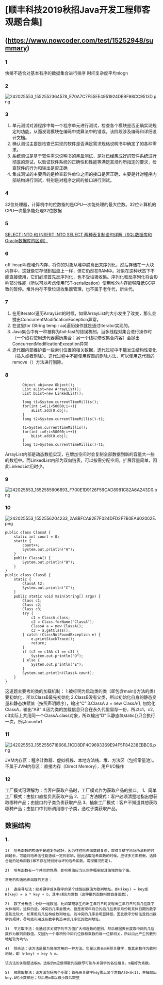 # [顺丰科技2019秋招Java开发工程师客观题合集]
## (https://www.nowcoder.com/test/15252948/summary)

### 1
快排不适合对基本有序的数据集合进行排序
时间复杂度平均nlogn

### 2
![242025553_1552552364578_E70A7C7F55EE4951924DEBF98CC9513D.png](0)

### 3
1. 单元测试对源程序中每一个程序单元进行测试，检查各个模块是否正确实现规定的功能，从而发现模块在编码中或算法中的错误。该阶段涉及编码和详细设计文档。
2. 确认测试主要是检查已实现的软件是否满足需求规格说明书中确定了的各种需求。
3. 系统测试是基于软件需求说明书的黑盒测试，是对已经集成好的软件系统进行彻底的测试，以验证软件系统的正确性和性能等满足其规约所指定的要求，检查软件的行为和输出是否正确
4. 集成测试的主要目的是检查软件单位之间的接口是否正确，主要是针对程序内部结构进行测试，特别是对程序之间的接口进行测试。

### 4
32位处理器，计算机中的位数指的是CPU一次能处理的最大位数。32位计算机的CPU一次最多能处理32位数据

### 5
[SELECT INTO 和 INSERT INTO SELECT 两种表复制语句详解（SQL数据库和Oracle数据库的区别）](https://www.cnblogs.com/mq0036/p/4155136.html)

### 6
off-heap叫做堆外内存，将你的对象从堆中脱离出来序列化，然后存储在一大块内存中，这就像它存储到磁盘上一样，但它仍然在RAM中。对象在这种状态下不能直接使用，它们必须首先反序列化，也不受垃圾收集。序列化和反序列化将会影响部分性能（所以可以考虑使用FST-serialization）使用堆外内存能够降低GC导致的暂停。堆外内存不受垃圾收集器管理，也不属于老年代，新生代。

### 7
1. 在用Iterator遍历ArrayList的时候，如果ArrayList的大小发生了改变，那么会抛出ConcurrentModificationException异常。
2. 在这里for (String temp : aa)遍历操作就是通过Iterator实现的。
3. Java集合中有一种被称为fail-fast的错误机制，当多线程对集合进行操作时（一个线程使用迭代器遍历集合；另一个线程修改集合内容）会抛出ConcurrentModificationException异常
4. 迭代器内部维护着一些索引位置的相关数据，迭代过程中不能发生结构性变化（插入或者删除）。迭代过程中不能使用容器的删除方法，可以使用迭代器的remove（）方法进行删除。

### 8
```
        Object obj=new Object();
        List aList=new ArrayList();
        List bList=new LinkedList();
         
        long t1=System.currentTimeMillis();
        for(int i=0;i<50000;i++){
            aList.add(0,obj);
        }
        long t2=System.currentTimeMillis()-t1;
         
        t1=System.currentTimeMillis();
        for(int i=0;i<50000;i++){
            bList.add(0,obj);
        }
        long t3=System.currentTimeMillis()-t1; 
```
ArrayList内部是动态数组实现，在增加空间时会复制全部数据到新的容量大一些的数组中。而LinkedList内部为双向链表，可以按需分配空间，扩展容量简单，因此LinkedList用时少。

### 9
![242025553_1552555606893_F700E1D9126F56CAD8981C82A6A243D0.png](1)


### 10

![242025553_1552556204233_2A8BFCA92E7F024DFD2F7B0EA602002E.png](2)

```
public class ClassA {
    static int count = 0;
    static {
        count++;
        System.out.println("A");
    }
    public ClassA() {
        System.out.println("B");
    }
}
public class ClassB {
    static {
        ClassA t2;
        System.out.println("C");
    }
    public static void main(String[] args) {
        Class c1;
        Class c2;
        Class c3;
        try {
            c1 = ClassA.class;
            c2 = Class.forName("ClassA");
            ClassA a = new ClassA();  
            c3 = a.getClass();
        } catch (ClassNotFoundException e) {
            e.printStackTrace();
            return;
        }
        if (c2 == c1&& c1 == c3) {
            System.out.println("D");
        } else {
            System.out.println("E");
        }
        System.out.println(ClassA.count);
    }
}
```
这道题主要考的类的加载机制：
1.被标明为启动类的类（即包含main()方法的类）要初始化，所以ClassB最先初始化
2.ClassB没有父类，所以初始化自身的静态变量和静态块赋值（按照声明顺序），输出“C”
3.ClassA a = new ClassA(); 初始化ClassA，输出“AB”
4.因为类的加载信息只会在永久代里留存一份，所以c1，c2，c3实际上共用同一个ClassA.class对象，所以输出“D”
5.静态块static{}只会执行一次，所以count=1

### 11
![242025553_1552556718666_11CD8DF4C9693369E94F5F84238EBBC6.png](3)

JVM内存区：程序计数器、虚拟机栈、本地方法栈、堆、方法区（包括常量池）。
不属于JVM内存区：直接内存（Direct Memory），用户I/O操作

### 12
工厂模式可理解为：当客户获取产品时，工厂模式作为获取产品的接口。
1、简单工厂模式：由接口直接负责获取产品
2、工厂方法模式：客户必须清楚地指出想获取哪种产品；由接口的子类负责获取产品
3、抽象工厂模式：客户不知道其想获取哪种产品；由接口中判断调用哪个子类，通过子类获取产品。






## 数据结构
 
### 1.
```
1)  哈希函数的构造不是越复杂越好，因为往往哈希函数越复杂，取得关键字地址所消耗的时间越长，可能对哈希法性能造成一定的影响，因此选取哈希函数的时候，应该多方面权衡，选择合适的哈希函数(即不存在特别好与坏的哈希函数，需视情况而定)。

2)  哈希函数有一个共同的性质，即哈希值应当以同等概率取其值域的每个值。

常用的构造哈希函数的方法：

1)  直接寻址法：取关键字或关键字的某个线性函数值为散列地址。即H(key) = key或H(key) = a * key + b，其中a和b为常数（这种散列函数叫做自身函数）。

2)  数字分析法：分析一组数据，比如某班学生的出生年月日时发现出生年月日的前几位数字大体相同，这样的话，冲突的几率会很大，但是发现年月日的后几位表示月份和具体日期的数字差别比较大，如果用后几位构成散列地址，则冲突的几率会明显降低。因此数字分析法是找出数字的规律，尽可能利用这些数字构造冲突几率低的散列地址。

3)  平方取中法：先通过求关键字的平方值扩大相近数的差别，然后根据表长度取中间的几位数作为散列函数值。又因为一个乘积的中间几位数和乘数的每一位都相关，所以由此产生的散列地址较为均匀。

4)  除余法：该方法是最为简单常用的一种方法。它是以表长m来除关键字，取其余数作为散列地址，即 h(key) = key % m。

该方法的关键是选取m。选取的m应使得散列函数尽可能与关键字的各位相关。m最好为素数。

5)  相乘取整法：该方法包括两个步骤：首先用关键字key乘上某个常数A(0<A<1)，并抽取出key.A的小数部分；然后用m乘以该小数后取整
```